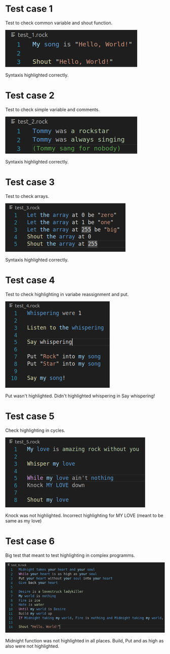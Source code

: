 # Test case 1

Test to check  common variable and shout function.

![Alt text](image.png)

Syntaxis highlighted correctly.

# Test case 2

Test to check simple variable and comments.

![Alt text](image-1.png)

Syntaxis highlighted correctly.

# Test case 3

Test to check arrays.

![Alt text](image-2.png)

Syntaxis highlighted correctly.

# Test case 4

Test to check highlighting in variabe reassignment and put.

![Alt text](image-3.png)

Put wasn't highlighted. Didn't highlighted whispering in Say whispering!

# Test case 5

Check highlighting in cycles.

![Alt text](image-4.png)

Knock was not highlighted. Incorrect highlighting for MY LOVE (meant to be same as my love)

# Test case 6

Big test that meant to test highlighting in complex programms.

![Alt text](image-5.png)

Midnight function was not highlighted in all places. Build, Put and as high as also were not highlighted.